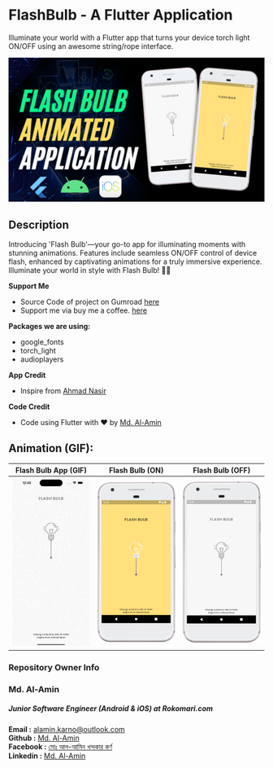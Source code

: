 # FlashBulb - A Flutter Application

Illuminate your world with a Flutter app that turns your device torch light ON/OFF using an awesome string/rope interface.

[<img src="screenshots/cover.jpg" alt="Banner">](https://youtu.be/PCSRbje3Dgc)

## Description

Introducing 'Flash Bulb'—your go-to app for illuminating moments with stunning animations. Features include seamless ON/OFF control of device flash, enhanced by captivating animations for a truly immersive experience. Illuminate your world in style with Flash Bulb! 🔦✨


**Support Me**

- Source Code of project on Gumroad [here](https://alaminkarno.gumroad.com/l/flash-bulb)
- Support me via buy me a coffee. [here](https://www.buymeacoffee.com/alaminkarno)

**Packages we are using:**

- google_fonts
- torch_light
- audioplayers


**App Credit**

- Inspire from [Ahmad Nasir](https://github.com/M4DGENIUS0)

**Code Credit**

- Code using Flutter with ❤️ by [Md. Al-Amin](https://github.com/alamin-karno)

## Animation (GIF):
|                Flash Bulb App (GIF)                |                          Flash Bulb (ON)                           |                          Flash Bulb (OFF)                          |
|:--------------------------------------------------:|:------------------------------------------------------------------:|:------------------------------------------------------------------:|
| <img src="screenshots/flash_bulb.gif" width="250"> | <img src="screenshots/Screenshot_20240115_124059.png" width="250"> | <img src="screenshots/Screenshot_20240115_124042.png" width="250"> |


### Repository Owner Info

### Md. Al-Amin
##### Junior Software Engineer (Android & iOS) at Rokomari.com

__Email :__ [alamin.karno@outlook.com](mailto:alamin.karno@outlook.com) \
__Github :__ [Md. Al-Amin](https://github.com/alamin-karno) \
__Facebook :__ [মোঃ আল-আমিন খন্দকার কর্ণ](https://facebook.com/alamin.kanro) \
__Linkedin :__ [Md. Al-Amin](https://www.linkedin.com/in/alaminkarno/)